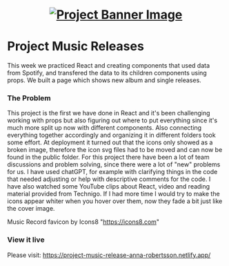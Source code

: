 <h1 align="center">
  <a href="">
    <img src="/src/assets/music-releases.svg" alt="Project Banner Image">
  </a>
</h1>

# Project Music Releases

This week we practiced React and creating components that used data from Spotify, and transfered the data to its children components using props. We built a page which shows new album and single releases.

### The Problem

This project is the first we have done in React and it's been challenging working with props but also figuring out where to put everything since it's much more split up now with different components. Also connecting everything together accordingly and organizing it in different folders took some effort. At deployment it turned out that the icons only showed as a broken image, therefore the icon svg files had to be moved and can now be found in the public folder. For this project there have been a lot of team discussions and problem solving, since there were a lot of "new" problems for us. I have used chatGPT, for example with clarifying things in the code that needed adjusting or help with descriptive comments for the code. I have also watched some YouTube clips about React, video and reading material provided from Technigo. If I had more time I would try to make the icons appear whiter when you hover over them, now they fade a bit just like the cover image.

Music Record favicon by Icons8 "https://icons8.com"

### View it live

Please visit: https://project-music-release-anna-robertsson.netlify.app/
